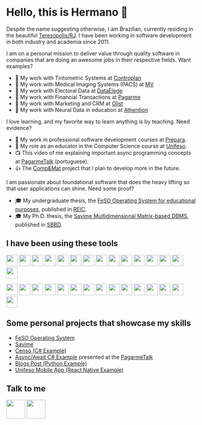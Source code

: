 # Hello, this is Hermano 👋

Despite the name suggesting otherwise, I am Brazilian, currently residing in the beautiful [Teresópolis/RJ](https://www.google.com/search?q=teres%C3%B3polis). I have been working in software development in both industry and academia since 2011.

I am on a personal mission to deliver value through quality software in companies that are doing an awesome jobs in their respective fields. Want examples?

* :construction_worker: My work with Tintometric Systems at [Controplan](https://grupocontroplan.com.br/)
* :hospital: My work with Medical Imaging Systems (PACS) at [MV](https://mv.com.br/segmento/medicina-diagnostica)
* :mega: My work with Electoral Data at [DataElege](https://www.dataelege.com.br/)
* :bank: My work with Financial Transactions at [Pagarme](https://pagar.me/)
* :department_store: My work with Marketing and CRM at [Olist](https://olist.com/)
* :school: My work with Neural Data in education at [Athention](https://athention.com/)

I love learning, and my favorite way to learn anything is by teaching. Need evidence?

* :page_with_curl: My work in professional software development courses at [Prepara](https://www.prepara.com.br/).
* :green_book: My role as an educator in the Computer Science course at [Unifeso](https://www.unifeso.edu.br/).
* :tv: This video of me explaining important async programming concepts at [PagarmeTalk](https://www.youtube.com/watch?v=DKNnZmbL0Jk&ab_channel=PagarmeTalks) (portuguese).
* :+1: The [Comp&Mat](https://compemat.web.app/about) project that I plan to develop more in the future.

I am passionate about foundational software that does the heavy lifting so that user applications can shine. Need some proof?

* :mortar_board: My undergraduate thesis, the [FeSO Operating System for educational purposes](https://github.com/hllustosa/feso-operating-system), published in [REIC](https://seer.ufrgs.br/index.php/reic/article/view/79913).
* :mortar_board: My Ph.D. thesis, the [Savime Multidimensional Matrix-based DBMS](https://github.com/hllustosa/Savime), published in [SBBD](https://sol.sbc.org.br/index.php/sbbd/article/view/8810).

## I have been using these tools

<img src="https://raw.githubusercontent.com/hllustosa/skill-icons/de91fca307a83d75fc5b1f6ce24540454acead41/icons/Python-Dark.svg" width="30" height="30"> <img src="https://raw.githubusercontent.com/hllustosa/skill-icons/de91fca307a83d75fc5b1f6ce24540454acead41/icons/CS.svg" width="30" height="30"> <img src="https://raw.githubusercontent.com/hllustosa/skill-icons/de91fca307a83d75fc5b1f6ce24540454acead41/icons/TypeScript.svg" width="30" height="30"> <img src="https://raw.githubusercontent.com/hllustosa/skill-icons/de91fca307a83d75fc5b1f6ce24540454acead41/icons/CPP.svg" width="30" height="30"> <img src="https://raw.githubusercontent.com/hllustosa/skill-icons/de91fca307a83d75fc5b1f6ce24540454acead41/icons/GoLang.svg" width="30" height="30"> <img src="https://raw.githubusercontent.com/hllustosa/skill-icons/de91fca307a83d75fc5b1f6ce24540454acead41/icons/React-Dark.svg" width="30" height="30"> <img src="https://raw.githubusercontent.com/hllustosa/skill-icons/de91fca307a83d75fc5b1f6ce24540454acead41/icons/Angular-Dark.svg" width="30" height="30"> <img src="https://raw.githubusercontent.com/hllustosa/skill-icons/de91fca307a83d75fc5b1f6ce24540454acead41/icons/Django.svg" width="30" height="30"> <img src="https://raw.githubusercontent.com/hllustosa/skill-icons/de91fca307a83d75fc5b1f6ce24540454acead41/icons/FastAPI.svg" width="30" height="30"> <img src="https://raw.githubusercontent.com/hllustosa/skill-icons/de91fca307a83d75fc5b1f6ce24540454acead41/icons/DotNet.svg" width="30" height="30"> <img src="https://raw.githubusercontent.com/hllustosa/skill-icons/de91fca307a83d75fc5b1f6ce24540454acead41/icons/PostgreSQL-Dark.svg" width="30" height="30"> <img src="https://raw.githubusercontent.com/hllustosa/skill-icons/de91fca307a83d75fc5b1f6ce24540454acead41/icons/Angular-Dark.svg" width="30" height="30"> <img src="https://raw.githubusercontent.com/hllustosa/skill-icons/de91fca307a83d75fc5b1f6ce24540454acead41/icons/AWS-Dark.svg" width="30" height="30">
<img src="https://raw.githubusercontent.com/hllustosa/skill-icons/de91fca307a83d75fc5b1f6ce24540454acead41/icons/HTML.svg" width="30" height="30"> <img src="https://raw.githubusercontent.com/hllustosa/skill-icons/de91fca307a83d75fc5b1f6ce24540454acead41/icons/CSS.svg" width="30" height="30"> 

<img src="https://raw.githubusercontent.com/hllustosa/skill-icons/de91fca307a83d75fc5b1f6ce24540454acead41/icons/Docker.svg" width="30" height="30"> <img src="https://raw.githubusercontent.com/hllustosa/skill-icons/de91fca307a83d75fc5b1f6ce24540454acead41/icons/GCP-Dark.svg" width="30" height="30"> <img src="https://raw.githubusercontent.com/hllustosa/skill-icons/de91fca307a83d75fc5b1f6ce24540454acead41/icons/Git.svg" width="30" height="30"> <img src="https://raw.githubusercontent.com/hllustosa/skill-icons/de91fca307a83d75fc5b1f6ce24540454acead41/icons/GitLab-Dark.svg" width="30" height="30"> <img src="https://raw.githubusercontent.com/hllustosa/skill-icons/de91fca307a83d75fc5b1f6ce24540454acead41/icons/Grafana-Dark.svg" width="30" height="30"> <img src="https://raw.githubusercontent.com/hllustosa/skill-icons/de91fca307a83d75fc5b1f6ce24540454acead41/icons/Kotlin-Dark.svg" width="30" height="30"> <img src="https://raw.githubusercontent.com/hllustosa/skill-icons/de91fca307a83d75fc5b1f6ce24540454acead41/icons/Kubernetes.svg" width="30" height="30"> <img src="https://raw.githubusercontent.com/hllustosa/skill-icons/de91fca307a83d75fc5b1f6ce24540454acead41/icons/Linux-Dark.svg" width="30" height="30"> <img src="https://raw.githubusercontent.com/hllustosa/skill-icons/de91fca307a83d75fc5b1f6ce24540454acead41/icons/MongoDB.svg" width="30" height="30"> <img src="https://raw.githubusercontent.com/hllustosa/skill-icons/de91fca307a83d75fc5b1f6ce24540454acead41/icons/Postman.svg" width="30" height="30"> <img src="https://raw.githubusercontent.com/hllustosa/skill-icons/de91fca307a83d75fc5b1f6ce24540454acead41/icons/RabbitMQ-Dark.svg" width="30" height="30">
<img src="https://raw.githubusercontent.com/hllustosa/skill-icons/de91fca307a83d75fc5b1f6ce24540454acead41/icons/Redux.svg" width="30" height="30"> <img src="https://raw.githubusercontent.com/hllustosa/skill-icons/de91fca307a83d75fc5b1f6ce24540454acead41/icons/Terraform-Dark.svg" width="30" height="30"> <img src="https://raw.githubusercontent.com/hllustosa/skill-icons/de91fca307a83d75fc5b1f6ce24540454acead41/icons/VSCode-Dark.svg" width="30" height="30"> <img src="https://raw.githubusercontent.com/hllustosa/skill-icons/de91fca307a83d75fc5b1f6ce24540454acead41/icons/VisualStudio-Dark.svg" width="30" height="30">

## Some personal projects that showcase my skills

* [FeSO Operating System](https://github.com/hllustosa/feso-operating-system)
* [Savime](https://github.com/hllustosa/Savime)
* [Censo (C# Example)](https://github.com/hllustosa/censo-demografico)
* [Async/Await C# Example](https://github.com/hllustosa/exemplo-async-await) presented at the [PagarmeTalk](https://www.youtube.com/watch?v=DKNnZmbL0Jk&ab_channel=PagarmeTalks)
* [Blogs Post (Python Example) ](https://github.com/hllustosa/blogs-post)
* [Unifeso Mobile App (React Native Example) ](https://github.com/hllustosa/unifeso-mobile-app)

## Talk to me
<a href="https://www.linkedin.com/in/hlustosa"><img src="https://raw.githubusercontent.com/hllustosa/skill-icons/de91fca307a83d75fc5b1f6ce24540454acead41/icons/LinkedIn.svg" width="50" height="50"></a>
<a href="mailto:hllustosa@gmail.com"><img src="https://raw.githubusercontent.com/hllustosa/skill-icons/de91fca307a83d75fc5b1f6ce24540454acead41/icons/Gmail-Dark.svg" width="50" height="50"></a>

